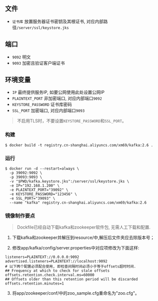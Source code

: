 ## 文件

* `证书库` 放置服务器证书密钥及其根证书, 对应内部路径`/server/ssl/keystore.jks`

## 端口

* `9092` 明文
* `9093` 加密且验证客户端证书

## 环境变量

* `IP` 最终提供服务IP, 如要公网使用此处设置公网IP
* `PLAINTEXT_PORT` 非加密端口, 对应内部端口`9092`
* `KEYSTORE_PASSWORD` 证书库密码
* `SSL_PORT` 加密端口, 对应内部端口`9093`
> 不启用TLS时，不要设置`KEYSTORE_PASSWORD`和`SSL_PORT`。

### 构建

```
$ docker build -t registry.cn-shanghai.aliyuncs.com/xm69/kafka:2.6 .
```

### 运行

```
$ docker run -d --restart=always \
  -p 39092:9092 \
  -p 39093:9093 \
  -v "$PWD/kafka.keystore.jks":/server/ssl/keystore.jks \
  -e IP="192.168.1.200" \
  -e PLAINTEXT_PORT="39092" \
  -e KEYSTORE_PASSWORD="123456" \
  -e SSL_PORT="39093" \
  --name "kafka" registry.cn-shanghai.aliyuncs.com/xm69/kafka:2.6
```

### 镜像制作要点

> Dockfile已经自动下载kafka和zookeeper软件包, 无需人工下载和配置.

1. 下载kafka和zookeeper并解压到resource/中,解压后文件夹应去除版本号；

2. 修改app/kafka/config/server.properties中对应项修改为下面这样:
```
listeners=PLAINTEXT://0.0.0.0:9092
advertised.listeners=PLAINTEXT://localhost:9092
# 以下两个配置必须配合使用, 即检查间隔时间必须小于等于offsets超时时间.
## Frequency at which to check for stale offsets
offsets.retention.check.interval.ms=60000
## Offsets older than this retention period will be discarded
offsets.retention.minutes=1
```

3. 将app/zookeeper/conf/中的zoo_sample.cfg重命名为"zoo.cfg"。
